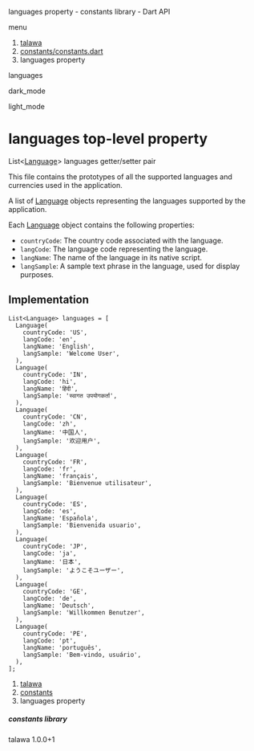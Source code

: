 




languages property - constants library - Dart API







menu

1. [talawa](../index.html)
2. [constants/constants.dart](../constants_constants/constants_constants-library.html)
3. languages property

languages


dark\_mode

light\_mode




# languages top-level property


List<[Language](../models_language_language_model/Language-class.html)>
languages
getter/setter pair

This file contains the prototypes of all the supported languages and currencies used in the application.

A list of [Language](../models_language_language_model/Language-class.html) objects representing the languages supported by the application.

Each [Language](../models_language_language_model/Language-class.html) object contains the following properties:

* `countryCode`: The country code associated with the language.
* `langCode`: The language code representing the language.
* `langName`: The name of the language in its native script.
* `langSample`: A sample text phrase in the language, used for display purposes.

## Implementation

```
List<Language> languages = [
  Language(
    countryCode: 'US',
    langCode: 'en',
    langName: 'English',
    langSample: 'Welcome User',
  ),
  Language(
    countryCode: 'IN',
    langCode: 'hi',
    langName: 'हिंदी',
    langSample: 'स्वागत उपयोगकर्ता',
  ),
  Language(
    countryCode: 'CN',
    langCode: 'zh',
    langName: '中国人',
    langSample: '欢迎用户',
  ),
  Language(
    countryCode: 'FR',
    langCode: 'fr',
    langName: 'français',
    langSample: 'Bienvenue utilisateur',
  ),
  Language(
    countryCode: 'ES',
    langCode: 'es',
    langName: 'Española',
    langSample: 'Bienvenida usuario',
  ),
  Language(
    countryCode: 'JP',
    langCode: 'ja',
    langName: '日本',
    langSample: 'ようこそユーザー',
  ),
  Language(
    countryCode: 'GE',
    langCode: 'de',
    langName: 'Deutsch',
    langSample: 'Willkommen Benutzer',
  ),
  Language(
    countryCode: 'PE',
    langCode: 'pt',
    langName: 'português',
    langSample: 'Bem-vindo, usuário',
  ),
];
```

 


1. [talawa](../index.html)
2. [constants](../constants_constants/constants_constants-library.html)
3. languages property

##### constants library





talawa
1.0.0+1






